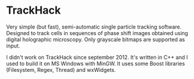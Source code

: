 TrackHack
=========

Very simple (but fast), semi-automatic single particle tracking software. Designed to track cells in
sequences of phase shift images obtained using digital holographic microscopy. Only grayscale
bitmaps are supported as input.

I didn't work on TrackHack since september 2012. It's written in C++ and I used to build it on MS
Windows with MinGW. It uses some Boost libraries (Filesystem, Regex, Thread) and wxWidgets.
